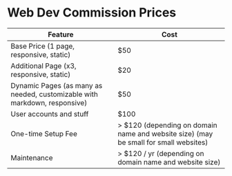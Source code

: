 # Web Dev Commission Prices

| Feature                                                                   | Cost                                                                                 |
| ------------------------------------------------------------------------- | ------------------------------------------------------------------------------------ |
| Base Price (1 page, responsive, static)                                   | $50                                                                                  |
| Additional Page (x3, responsive, static)                                  | $20                                                                                  |
| Dynamic Pages (as many as needed, customizable with markdown, responsive) | $50                                                                                  |
| User accounts and stuff                                                   | $100                                                                                 |
| One-time Setup Fee                                                        | > $120 (depending on domain name and website size) (may be small for small websites) |
| Maintenance                                                               | > $120 / yr (depending on domain name and website size)                              |
